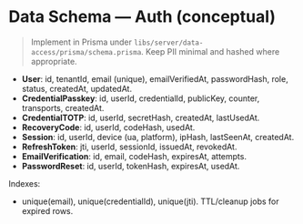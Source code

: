 # Data Schema — Auth (conceptual)

> Implement in Prisma under `libs/server/data-access/prisma/schema.prisma`. Keep PII minimal and hashed where appropriate.

- **User**: id, tenantId, email (unique), emailVerifiedAt, passwordHash, role, status, createdAt, updatedAt.
- **CredentialPasskey**: id, userId, credentialId, publicKey, counter, transports, createdAt.
- **CredentialTOTP**: id, userId, secretHash, createdAt, lastUsedAt.
- **RecoveryCode**: id, userId, codeHash, usedAt.
- **Session**: id, userId, device (ua, platform), ipHash, lastSeenAt, createdAt.
- **RefreshToken**: jti, userId, sessionId, issuedAt, revokedAt.
- **EmailVerification**: id, email, codeHash, expiresAt, attempts.
- **PasswordReset**: id, userId, tokenHash, expiresAt, usedAt.

Indexes:
- unique(email), unique(credentialId), unique(jti). TTL/cleanup jobs for expired rows.
